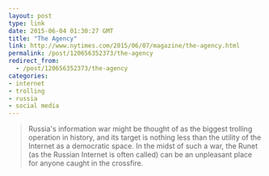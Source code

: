 ```yaml
---
layout: post
type: link
date: 2015-06-04 01:30:27 GMT
title: "The Agency"
link: http://www.nytimes.com/2015/06/07/magazine/the-agency.html
permalink: /post/120656352373/the-agency
redirect_from: 
  - /post/120656352373/the-agency
categories:
- internet
- trolling
- russia
- social media
---
```

<blockquote>Russia's information war might be thought of as the biggest trolling operation in history, and its target is nothing less than the utility of the Internet as a democratic space. In the midst of such a war, the Runet (as the Russian Internet is often called) can be an unpleasant place for anyone caught in the crossfire. </blockquote>